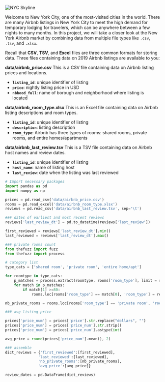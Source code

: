 ![NYC Skyline](nyc.jpg)

Welcome to New York City, one of the most-visited cities in the world. There are many Airbnb listings in New York City to meet the high demand for temporary lodging for travelers, which can be anywhere between a few nights to many months. In this project, we will take a closer look at the New York Airbnb market by combining data from multiple file types like `.csv`, `.tsv`, and `.xlsx`.

Recall that **CSV**, **TSV**, and **Excel** files are three common formats for storing data. 
Three files containing data on 2019 Airbnb listings are available to you:

**data/airbnb_price.csv**
This is a CSV file containing data on Airbnb listing prices and locations.
- **`listing_id`**: unique identifier of listing
- **`price`**: nightly listing price in USD
- **`nbhood_full`**: name of borough and neighborhood where listing is located

**data/airbnb_room_type.xlsx**
This is an Excel file containing data on Airbnb listing descriptions and room types.
- **`listing_id`**: unique identifier of listing
- **`description`**: listing description
- **`room_type`**: Airbnb has three types of rooms: shared rooms, private rooms, and entire homes/apartments

**data/airbnb_last_review.tsv**
This is a TSV file containing data on Airbnb host names and review dates.
- **`listing_id`**: unique identifier of listing
- **`host_name`**: name of listing host
- **`last_review`**: date when the listing was last reviewed


```python
# Import necessary packages
import pandas as pd
import numpy as np

prices = pd.read_csv('data/airbnb_price.csv')
rooms = pd.read_excel('data/airbnb_room_type.xlsx')
reviews = pd.read_csv('data/airbnb_last_review.tsv', sep='\t')
```


```python
### dates of earliest and most recent reviews
reviews['last_review_dt'] = pd.to_datetime(reviews['last_review'])

first_reviewed = reviews['last_review_dt'].min()
last_reviewed = reviews['last_review_dt'].max()
```


```python
### private rooms count
from thefuzz import fuzz
from thefuzz import process

# category list
type_cats = ['shared room', 'private room', 'entire home/apt']

for roomtype in type_cats: 
    p_matches = process.extract(roomtype, rooms['room_type'], limit = rooms.shape[0])
    for match in p_matches: 
        if match[1] >=80: 
            rooms.loc[rooms['room_type'] == match[0], 'room_type'] = roomtype

nb_private_rooms = rooms.loc[rooms['room_type'] == 'private room', 'room_type'].count()
```


```python
### avg listing price

prices['price_num'] = prices['price'].str.replace("dollars", "")
prices['price_num'] = prices['price_num'].str.strip()
prices['price_num'] = prices['price_num'].astype(int)

avg_price = round(prices['price_num'].mean(), 2)

```


```python
### assemble
dict_reviews = {'first_reviewed':[first_reviewed], 
               'last_reviewed':[last_reviewed], 
               'nb_private_rooms':[nb_private_rooms], 
               'avg_price':[avg_price]}

review_dates = pd.DataFrame(dict_reviews)
```
